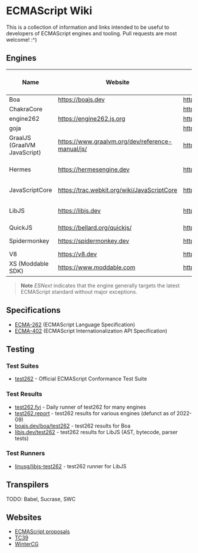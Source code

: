 # ECMAScript Wiki

This is a collection of information and links intended to be useful to developers of ECMAScript engines and tooling. Pull requests are most welcome! :^)

## Engines

| Name | Website | Source code | Implementation Language | License | Supported ES version |
|------|---------|-------------|-------------------------|---------|----------------------|
| Boa | https://boajs.dev | https://github.com/boa-dev/boa | Rust | MIT | |
| ChakraCore | | https://github.com/chakra-core/ChakraCore | C++ | MIT | |
| engine262 | https://engine262.js.org | https://github.com/engine262/engine262 | JavaScript | MIT | ESNext |
| goja | | https://github.com/dop251/goja | Go | MIT | ES5.1 |
| GraalJS (GraalVM JavaScript) | https://www.graalvm.org/dev/reference-manual/js/ | https://github.com/oracle/graaljs | Java | UPL-1.0 | ESNext |
| Hermes | https://hermesengine.dev | https://github.com/facebook/hermes | C++ | MIT | [ES6 with some exceptions](https://hermesengine.dev/docs/language-features) |
| JavaScriptCore | https://trac.webkit.org/wiki/JavaScriptCore | https://github.com/WebKit/WebKit/tree/main/Source/JavaScriptCore | C++, JavaScript | LGPL-2.1 | ESNext |
| LibJS | https://libjs.dev | https://github.com/SerenityOS/serenity/tree/master/Userland/Libraries/LibJS | C++ | BSD-2-Clause | ESNext |
| QuickJS | https://bellard.org/quickjs/ | https://github.com/bellard/quickjs | C | MIT | ES2020 |
| Spidermonkey | https://spidermonkey.dev | https://searchfox.org/mozilla-central/source/js | C++, Rust, JavaScript | MPL 2.0 | ESNext |
| V8 | https://v8.dev | https://source.chromium.org/chromium/chromium/src/+/main:v8/ | C++, JavaScript | BSD | ESNext |
| XS (Moddable SDK) | https://www.moddable.com | https://github.com/Moddable-OpenSource/moddable | C | LGPL-3 | ES2021 |

> **Note**
> _ESNext_ indicates that the engine generally targets the latest ECMAScript standard without major exceptions.

## Specifications

- [ECMA-262](https://tc39.es/ecma262) (ECMAScript Language Specification)
- [ECMA-402](https://tc39.es/ecma402) (ECMAScript Internationalization API Specification)

## Testing

### Test Suites

- [test262](https://github.com/tc39/test262) - Official ECMAScript Conformance Test Suite

### Test Results

- [test262.fyi](https://test262.fyi) - Daily runner of test262 for many engines
- [test262.report](https://test262.report) - test262 results for various engines (defunct as of 2022-09)
- [boajs.dev/boa/test262](https://boajs.dev/boa/test262) - test262 results for Boa
- [libjs.dev/test262](https://libjs.dev/test262) - test262 results for LibJS (AST, bytecode, parser tests)

### Test Runners

- [linusg/libjs-test262](https://github.com/linusg/libjs-test262) - test262 runner for LibJS

## Transpilers

TODO: Babel, Sucrase, SWC

## Websites

- [ECMAScript proposals](https://github.com/tc39/proposals)
- [TC39](https://tc39.es)
- [WinterCG](https://wintercg.org)
